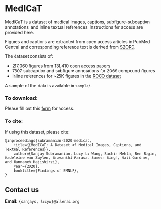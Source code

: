 # MedICaT
MedICaT is a dataset of medical images, captions, subfigure-subcaption annotations, and inline textual references. Instructions for access are provided here.

Figures and captions are extracted from open access articles in PubMed Central and corresponding reference text is derived from [S2ORC](https://github.com/allenai/s2orc).

The dataset consists of:
* 217,060 figures from 131,410 open access papers
* 7507 subcaption and subfigure annotations for 2069 compound figures
* Inline references for ~25K figures in the [ROCO dataset](https://github.com/razorx89/roco-dataset)

A sample of the data is available in `sample/`.

### To download:

Please fill out this [form](https://docs.google.com/forms/d/e/1FAIpQLSdB6w2HHNtD-v6SJr3wFMQl8WxR-wigrfVJPvqI-RR50miI7w/viewform) for access.

### To cite:

If using this dataset, please cite:

```
@inproceedings{subramanian-2020-medicat,
    title={{MedICaT: A Dataset of Medical Images, Captions, and Textual References}},
    author={Sanjay Subramanian, Lucy Lu Wang, Sachin Mehta, Ben Bogin, Madeleine van Zuylen, Sravanthi Parasa, Sameer Singh, Matt Gardner, and Hannaneh Hajishirzi},
    year={2020},
    booktitle={Findings of EMNLP},
}
```

## Contact us

**Email:** `{sanjays, lucyw}@allenai.org`

